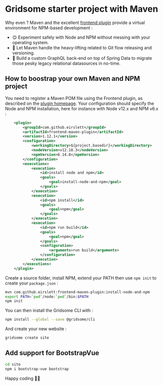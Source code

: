 # Gridsome starter project with Maven

Why even ? Maven and the excellent [frontend plugin](https://github.com/eirslett/frontend-maven-plugin) provide a virtual environment for NPM-based development : 
* :relieved: Experiment safely with Node and NPM without messing with your operating system.
* :muscle: Let Maven handle the heavy-lifting related to Git flow releasing and versioning.
* :rocket: Build a custom GraphQL back-end on top of Spring Data to migrate those pesky legacy relational datasources in no-time.

## How to boostrap your own Maven and NPM project

You need to register a Maven POM file using the Frontend plugin, as described on the [plugin homepage](https://github.com/eirslett/frontend-maven-plugin). Your configuration should specify the Node and NPM installation, here for instance with Node v12.x and NPM v6.x :

```xml
    <plugin>
        <groupId>com.github.eirslett</groupId>
        <artifactId>frontend-maven-plugin</artifactId>
        <version>1.12.1</version>
        <configuration>
            <workingDirectory>${project.basedir}</workingDirectory>
            <nodeVersion>v12.18.3</nodeVersion>
            <npmVersion>6.14.8</npmVersion>
        </configuration>
        <executions>
            <execution>
                <id>install node and npm</id>
                <goals>
                    <goal>install-node-and-npm</goal>
                </goals>
            </execution>
            <execution>
                <id>npm install</id>
                <goals>
                    <goal>npm</goal>
                </goals>
            </execution>
            <execution>
                <id>npm run build</id>
                <goals>
                    <goal>npm</goal>
                </goals>
                <configuration>
                    <arguments>run build</arguments>
                </configuration>
            </execution>
        </executions>
    </plugin>

```

Create a source folder, install NPM, extend your PATH then use ``npm init`` to create your ``package.json`` :

```bash
mvn com.github.eirslett:frontend-maven-plugin:install-node-and-npm
export PATH=`pwd`/node:`pwd`/bin:$PATH
npm init
```

You can then install the Gridsome CLI with :

```bash
npm install --global --save @gridsome/cli
```

And create your new website :
```bash
gridsome create site
```

## Add support for BootstrapVue

```bash
cd site
npm i bootstrap-vue bootstrap
```


Happy coding 🎉🙌
